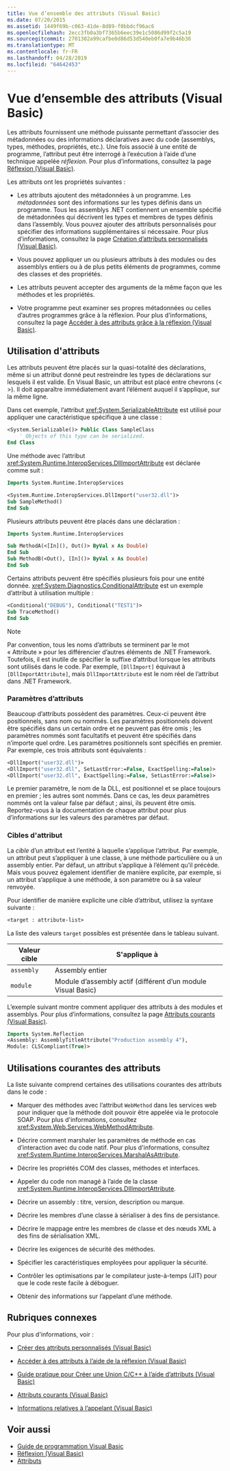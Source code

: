 ```yaml
---
title: Vue d’ensemble des attributs (Visual Basic)
ms.date: 07/20/2015
ms.assetid: 1449f69b-c063-41de-8d89-f0bbdcf96ac6
ms.openlocfilehash: 2ecc3fb0a3bf7365b6eec39e1c5086d99f2c5a19
ms.sourcegitcommit: 2701302a99cafbe0d86d53d540eb0fa7e9b46b36
ms.translationtype: MT
ms.contentlocale: fr-FR
ms.lasthandoff: 04/28/2019
ms.locfileid: "64642453"
---
```

# <a name="attributes-overview-visual-basic"></a>Vue d’ensemble des attributs (Visual Basic)
Les attributs fournissent une méthode puissante permettant d’associer des métadonnées ou des informations déclaratives avec du code (assemblys, types, méthodes, propriétés, etc.). Une fois associé à une entité de programme, l’attribut peut être interrogé à l’exécution à l’aide d’une technique appelée *réflexion*. Pour plus d’informations, consultez la page [Réflexion (Visual Basic)](../../../../visual-basic/programming-guide/concepts/reflection.md).  
  
 Les attributs ont les propriétés suivantes :  
  
- Les attributs ajoutent des métadonnées à un programme. Les *métadonnées* sont des informations sur les types définis dans un programme. Tous les assemblys .NET contiennent un ensemble spécifié de métadonnées qui décrivent les types et membres de types définis dans l’assembly. Vous pouvez ajouter des attributs personnalisés pour spécifier des informations supplémentaires si nécessaire. Pour plus d’informations, consultez la page [Création d’attributs personnalisés (Visual Basic)](../../../../visual-basic/programming-guide/concepts/attributes/creating-custom-attributes.md).  
  
- Vous pouvez appliquer un ou plusieurs attributs à des modules ou des assemblys entiers ou à de plus petits éléments de programmes, comme des classes et des propriétés.  
  
- Les attributs peuvent accepter des arguments de la même façon que les méthodes et les propriétés.  
  
- Votre programme peut examiner ses propres métadonnées ou celles d’autres programmes grâce à la réflexion. Pour plus d’informations, consultez la page [Accéder à des attributs grâce à la réflexion (Visual Basic)](../../../../visual-basic/programming-guide/concepts/attributes/accessing-attributes-by-using-reflection.md).  
  
## <a name="using-attributes"></a>Utilisation d'attributs  
 Les attributs peuvent être placés sur la quasi-totalité des déclarations, même si un attribut donné peut restreindre les types de déclarations sur lesquels il est valide. En Visual Basic, un attribut est placé entre chevrons (\< >). Il doit apparaître immédiatement avant l’élément auquel il s’applique, sur la même ligne.  
  
 Dans cet exemple, l’attribut <xref:System.SerializableAttribute> est utilisé pour appliquer une caractéristique spécifique à une classe :  
  
```vb  
<System.Serializable()> Public Class SampleClass  
    ' Objects of this type can be serialized.  
End Class  
```  
  
 Une méthode avec l’attribut <xref:System.Runtime.InteropServices.DllImportAttribute> est déclarée comme suit :  
  
```vb  
Imports System.Runtime.InteropServices  
```  
  
```vb  
<System.Runtime.InteropServices.DllImport("user32.dll")>   
Sub SampleMethod()  
End Sub  
```  
  
 Plusieurs attributs peuvent être placés dans une déclaration :  
  
```vb  
Imports System.Runtime.InteropServices  
```  
  
```vb  
Sub MethodA(<[In](), Out()> ByVal x As Double)  
End Sub  
Sub MethodB(<Out(), [In]()> ByVal x As Double)  
End Sub  
```  
  
 Certains attributs peuvent être spécifiés plusieurs fois pour une entité donnée. <xref:System.Diagnostics.ConditionalAttribute> est un exemple d’attribut à utilisation multiple :  
  
```vb  
<Conditional("DEBUG"), Conditional("TEST1")>   
Sub TraceMethod()  
End Sub  
```  
  
> [!NOTE]
>  Par convention, tous les noms d’attributs se terminent par le mot « Attribute » pour les différencier d’autres éléments de .NET Framework. Toutefois, il est inutile de spécifier le suffixe d’attribut lorsque les attributs sont utilisés dans le code. Par exemple, `[DllImport]` équivaut à `[DllImportAttribute]`, mais `DllImportAttribute` est le nom réel de l’attribut dans .NET Framework.  
  
### <a name="attribute-parameters"></a>Paramètres d’attributs  
 Beaucoup d’attributs possèdent des paramètres. Ceux-ci peuvent être positionnels, sans nom ou nommés. Les paramètres positionnels doivent être spécifiés dans un certain ordre et ne peuvent pas être omis ; les paramètres nommés sont facultatifs et peuvent être spécifiés dans n’importe quel ordre. Les paramètres positionnels sont spécifiés en premier. Par exemple, ces trois attributs sont équivalents :  
  
```vb  
<DllImport("user32.dll")>  
<DllImport("user32.dll", SetLastError:=False, ExactSpelling:=False)>  
<DllImport("user32.dll", ExactSpelling:=False, SetLastError:=False)>  
```  
  
 Le premier paramètre, le nom de la DLL, est positionnel et se place toujours en premier ; les autres sont nommés. Dans ce cas, les deux paramètres nommés ont la valeur false par défaut ; ainsi, ils peuvent être omis. Reportez-vous à la documentation de chaque attribut pour plus d’informations sur les valeurs des paramètres par défaut.  
  
### <a name="attribute-targets"></a>Cibles d'attribut  
 La *cible* d’un attribut est l’entité à laquelle s’applique l’attribut. Par exemple, un attribut peut s’appliquer à une classe, à une méthode particulière ou à un assembly entier. Par défaut, un attribut s’applique à l’élément qu’il précède. Mais vous pouvez également identifier de manière explicite, par exemple, si un attribut s’applique à une méthode, à son paramètre ou à sa valeur renvoyée.  
  
 Pour identifier de manière explicite une cible d’attribut, utilisez la syntaxe suivante :  
  
```vb  
<target : attribute-list>  
```  
  
 La liste des valeurs `target` possibles est présentée dans le tableau suivant.  
  
|Valeur cible|S'applique à|  
|------------------|----------------|  
|`assembly`|Assembly entier|  
|`module`|Module d’assembly actif (différent d’un module Visual Basic)|  
  
 L’exemple suivant montre comment appliquer des attributs à des modules et assemblys. Pour plus d’informations, consultez la page [Attributs courants (Visual Basic)](../../../../visual-basic/programming-guide/concepts/attributes/common-attributes.md).  
  
```vb  
Imports System.Reflection  
<Assembly: AssemblyTitleAttribute("Production assembly 4"),   
Module: CLSCompliant(True)>   
```  
  
## <a name="common-uses-for-attributes"></a>Utilisations courantes des attributs  
 La liste suivante comprend certaines des utilisations courantes des attributs dans le code :  
  
- Marquer des méthodes avec l’attribut `WebMethod` dans les services web pour indiquer que la méthode doit pouvoir être appelée via le protocole SOAP. Pour plus d'informations, consultez <xref:System.Web.Services.WebMethodAttribute>.  
  
- Décrire comment marshaler les paramètres de méthode en cas d’interaction avec du code natif. Pour plus d'informations, consultez <xref:System.Runtime.InteropServices.MarshalAsAttribute>.  
  
- Décrire les propriétés COM des classes, méthodes et interfaces.  
  
- Appeler du code non managé à l’aide de la classe <xref:System.Runtime.InteropServices.DllImportAttribute>.  
  
- Décrire un assembly : titre, version, description ou marque.  
  
- Décrire les membres d’une classe à sérialiser à des fins de persistance.  
  
- Décrire le mappage entre les membres de classe et des nœuds XML à des fins de sérialisation XML.  
  
- Décrire les exigences de sécurité des méthodes.  
  
- Spécifier les caractéristiques employées pour appliquer la sécurité.  
  
- Contrôler les optimisations par le compilateur juste-à-temps (JIT) pour que le code reste facile à déboguer.  
  
- Obtenir des informations sur l’appelant d’une méthode.  
  
## <a name="related-sections"></a>Rubriques connexes  
 Pour plus d'informations, voir :  
  
- [Créer des attributs personnalisés (Visual Basic)](../../../../visual-basic/programming-guide/concepts/attributes/creating-custom-attributes.md)  
  
- [Accéder à des attributs à l’aide de la réflexion (Visual Basic)](../../../../visual-basic/programming-guide/concepts/attributes/accessing-attributes-by-using-reflection.md)  
  
- [Guide pratique pour Créer une Union C/C++ à l’aide d’attributs (Visual Basic)](../../../../visual-basic/programming-guide/concepts/attributes/how-to-create-a-c-cpp-union-by-using-attributes.md)  
  
- [Attributs courants (Visual Basic)](../../../../visual-basic/programming-guide/concepts/attributes/common-attributes.md)  
  
- [Informations relatives à l’appelant (Visual Basic)](../../../../visual-basic/programming-guide/concepts/caller-information.md)  
  
## <a name="see-also"></a>Voir aussi

- [Guide de programmation Visual Basic](../../../../visual-basic/programming-guide/index.md)
- [Réflexion (Visual Basic)](../../../../visual-basic/programming-guide/concepts/reflection.md)
- [Attributs](../../../../standard/attributes/index.md)
